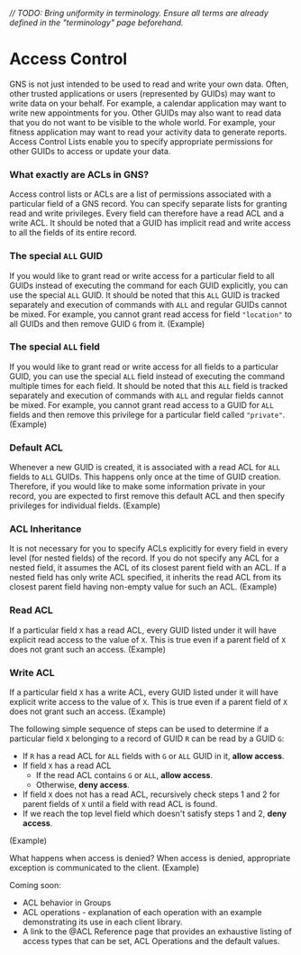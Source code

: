 _// TODO: Bring uniformity in terminology. Ensure all terms are already defined in the "terminology" page beforehand._

Access Control
==============

GNS is not just intended to be used to read and write your own data. Often, other trusted applications or users (represented by GUIDs) may want to write data on your behalf. For example, a calendar application may want to write new appointments for you. Other GUIDs may also want to read data that you do not want to be visible to the whole world. For example, your fitness application may want to read your activity data to generate reports. Access Control Lists enable you to specify appropriate permissions for other GUIDs to access or update your data.

### What exactly are ACLs in GNS? ###

Access control lists or ACLs are a list of permissions associated with a particular field of a GNS record. You can specify separate lists for granting read and write privileges. Every field can therefore have a read ACL and a write ACL. It should be noted that a GUID has implicit read and write access to all the fields of its entire record.

### The special `ALL` GUID ###

If you would like to grant read or write access for a particular field to all GUIDs instead of executing the command for each GUID explicitly, you can use the special `ALL` GUID. It should be noted that this `ALL` GUID is tracked separately and execution of commands with `ALL` and regular GUIDs cannot be mixed. For example, you cannot grant read access for field `"location"` to all GUIDs and then remove GUID `G` from it.
(Example)

### The special `ALL` field ###

If you would like to grant read or write access for all fields to a particular GUID, you can use the special `ALL` field instead of executing the command multiple times for each field. It should be noted that this `ALL` field is tracked separately and execution of commands with `ALL` and regular fields cannot be mixed. For example, you cannot grant read access to a GUID for `ALL` fields and then remove this privilege for a particular field called `"private"`.
(Example)

### Default ACL ###
Whenever a new GUID is created, it is associated with a read ACL for `ALL` fields to `ALL` GUIDs. This happens only once at the time of GUID creation. Therefore, if you would like to make some information private in your record, you are expected to first remove this default ACL and then specify privileges for individual fields.
(Example)

### ACL Inheritance ###

It is not necessary for you to specify ACLs explicitly for every field in every level (for nested fields) of the record. If you do not specify any ACL for a nested field, it assumes the ACL of its closest parent field with an ACL. If a nested field has only write ACL specified, it inherits the read ACL from its closest parent field having non-empty value for such an ACL.
(Example)

### Read ACL ###
If a particular field `X` has a read ACL, every GUID listed under it will have explicit read access to the value of `X`. This is true even if a parent field of `X` does not grant such an access.
(Example)

### Write ACL ###
If a particular field `X` has a write ACL, every GUID listed under it will have explicit write access to the value of `X`. This is true even if a parent field of `X` does not grant such an access.
(Example)

The following simple sequence of steps can be used to determine if a particular field `X` belonging to a record of GUID `R` can be read by a GUID `G`:

- If `R` has a read ACL for `ALL` fields with `G` or `ALL` GUID in it, **allow access**.
- If field `X` has a read ACL
    - If the read ACL contains `G` or `ALL`, **allow access**.
    - Otherwise, **deny access**.
- If field `X` does not has a read ACL, recursively check steps 1 and 2 for parent fields of `X` until a field with read ACL is found.
- If we reach the top level field which doesn't satisfy steps 1 and 2, **deny access**.

(Example)

What happens when access is denied?
When access is denied, appropriate exception is communicated to the client.
(Example)

Coming soon:
- ACL behavior in Groups
- ACL operations - explanation of each operation with an example demonstrating its use in each client library.
- A link to the @ACL Reference page that provides an exhaustive listing of access types that can be set, ACL Operations and the default values.
